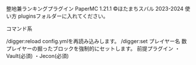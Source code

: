 整地兼ランキングプラグイン
PaperMC 1.21.1
©ほたまちスバル 2023-2024
使い方
pluginsフォルダーに入れてください。

コマンド系

/digger:reload config.ymlを再読み込みします。
/digger:set プレイヤー名 数 プレイヤーの掘ったブロックを強制的にセットします。
前提プラグイン
・Vault(必須)
・Jecon(必須)
